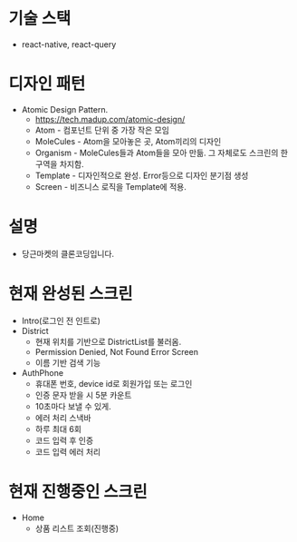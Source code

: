 
# 기술 스택
- react-native, react-query

# 디자인 패턴
- Atomic Design Pattern.
  * https://tech.madup.com/atomic-design/
  * Atom - 컴포넌트 단위 중 가장 작은 모임
  * MoleCules - Atom을 모아놓은 곳, Atom끼리의 디자인
  * Organism - MoleCules들과 Atom들을 모아 만듦. 그 자체로도 스크린의 한 구역을 차지함.  
  * Template - 디자인적으로 완성. Error등으로 디자인 분기점 생성
  * Screen - 비즈니스 로직을 Template에 적용.
  
# 설명
 - 당근마켓의 클론코딩입니다.
 
# 현재 완성된 스크린
 - Intro(로그인 전 인트로)
 - District
    * 현재 위치를 기반으로 DistrictList를 불러옴.
    * Permission Denied, Not Found Error Screen
    * 이름 기반 검색 기능 
 - AuthPhone
    * 휴대폰 번호, device id로 회원가입 또는 로그인
    * 인증 문자 받을 시 5분 카운트
    * 10초마다 보낼 수 있게.
    * 에러 처리 스낵바
    * 하루 최대 6회
    * 코드 입력 후 인증
    * 코드 입력 에러 처리
  
# 현재 진행중인 스크린
 - Home
   * 상품 리스트 조회(진행중)
